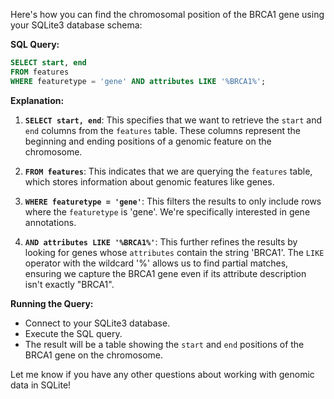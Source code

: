 Here's how you can find the chromosomal position of the BRCA1 gene using your SQLite3 database schema:

**SQL Query:**

```sql
SELECT start, end 
FROM features
WHERE featuretype = 'gene' AND attributes LIKE '%BRCA1%';
```

**Explanation:**

1. **`SELECT start, end`**: This specifies that we want to retrieve the `start` and `end` columns from the `features` table. These columns represent the beginning and ending positions of a genomic feature on the chromosome.

2. **`FROM features`**:  This indicates that we are querying the `features` table, which stores information about genomic features like genes.

3. **`WHERE featuretype = 'gene'`**: This filters the results to only include rows where the `featuretype` is 'gene'. We're specifically interested in gene annotations.

4. **`AND attributes LIKE '%BRCA1%'`**: This further refines the results by looking for genes whose `attributes` contain the string 'BRCA1'.  The `LIKE` operator with the wildcard '%' allows us to find partial matches, ensuring we capture the BRCA1 gene even if its attribute description isn't exactly "BRCA1".

**Running the Query:**

* Connect to your SQLite3 database.
* Execute the SQL query. 
* The result will be a table showing the `start` and `end` positions of the BRCA1 gene on the chromosome.



Let me know if you have any other questions about working with genomic data in SQLite!